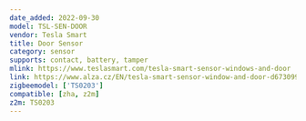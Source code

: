 ```yaml
---
date_added: 2022-09-30
model: TSL-SEN-DOOR
vendor: Tesla Smart
title: Door Sensor
category: sensor
supports: contact, battery, tamper
mlink: https://www.teslasmart.com/tesla-smart-sensor-windows-and-door
link: https://www.alza.cz/EN/tesla-smart-sensor-window-and-door-d6730998.htm
zigbeemodel: ['TS0203']
compatible: [zha, z2m]
z2m: TS0203
---
```





